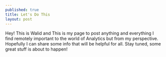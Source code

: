 ```yaml
---
published: true
title: Let's Do This
layout: post
---
```

Hey!
This is Walid and This is my page to post anything and everything I find remotely important to the world of Analytics but from my perspective. Hopefully I can share some info that will be helpful for all. Stay tuned, some great stuff is about to happen!